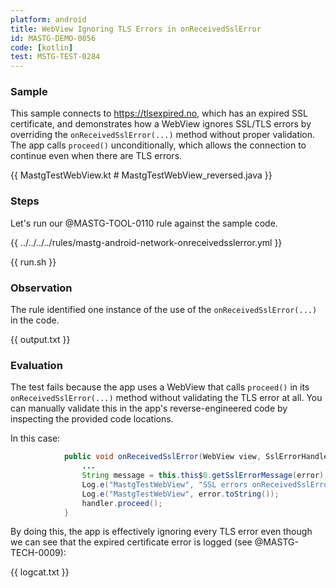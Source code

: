 ```yaml
---
platform: android
title: WebView Ignoring TLS Errors in onReceivedSslError
id: MASTG-DEMO-0056
code: [kotlin]
test: MSTG-TEST-0284
---
```


### Sample

This sample connects to <https://tlsexpired.no>, which has an expired SSL certificate, and demonstrates how a WebView ignores SSL/TLS errors by overriding the `onReceivedSslError(...)` method without proper validation. The app calls `proceed()` unconditionally, which allows the connection to continue even when there are TLS errors.

{{ MastgTestWebView.kt # MastgTestWebView_reversed.java }}

### Steps

Let's run our @MASTG-TOOL-0110 rule against the sample code.

{{ ../../../../rules/mastg-android-network-onreceivedsslerror.yml }}

{{ run.sh }}

### Observation

The rule identified one instance of the use of the `onReceivedSslError(...)` in the code.

{{ output.txt }}

### Evaluation

The test fails because the app uses a WebView that calls `proceed()` in its `onReceivedSslError(...)` method without validating the TLS error at all. You can manually validate this in the app's reverse-engineered code by inspecting the provided code locations.

In this case:

```java
            public void onReceivedSslError(WebView view, SslErrorHandler handler, SslError error) {
                ...
                String message = this.this$0.getSslErrorMessage(error);
                Log.e("MastgTestWebView", "SSL errors onReceivedSslError: " + message);
                Log.e("MastgTestWebView", error.toString());
                handler.proceed();
            }
```

By doing this, the app is effectively ignoring every TLS error even though we can see that the expired certificate error is logged (see @MASTG-TECH-0009):

{{ logcat.txt }}
